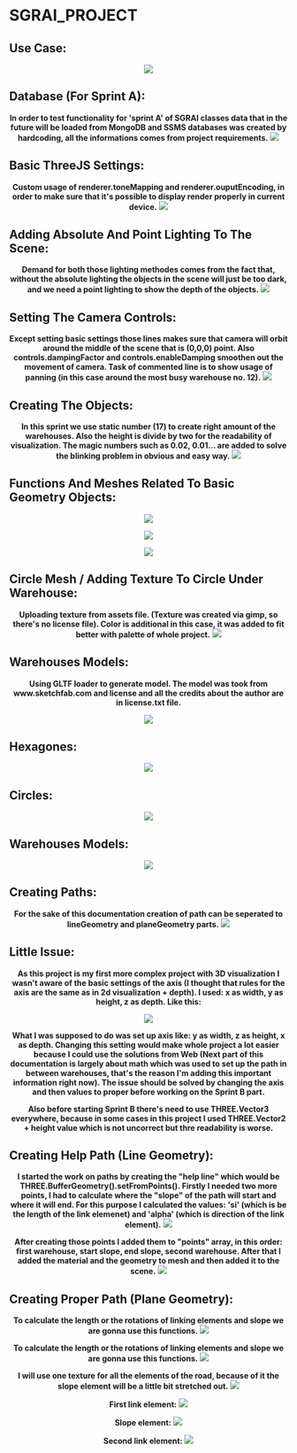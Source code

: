 # SGRAI_PROJECT

## Use Case:
<p align="center">
    <img src="https://user-images.githubusercontent.com/85360923/205863756-8f89c29a-7978-4280-ac82-5a867ce9692d.png" />
</p>

## Database (For Sprint A):
<p align="center">
    <b>In order to test functionality for 'sprint A' of SGRAI classes data that in the future will be loaded from MongoDB and SSMS databases was created by hardcoding, all the informations comes from project requirements.</b>
    <img src="https://user-images.githubusercontent.com/85360923/205871617-7250f031-b914-4de9-a290-e1aea2e2e13d.png" />
</p>

## Basic ThreeJS Settings:
<p align="center">
    <b>Custom usage of renderer.toneMapping and renderer.ouputEncoding, in order to make sure that it's possible to display render properly in current device.</b>
    <img src="https://user-images.githubusercontent.com/85360923/205873857-fb608e45-a39c-49db-8cc8-8baf44b4c521.png"/>
</p>

## Adding Absolute And Point Lighting To The Scene:
<p align="center">
    <b>Demand for both those lighting methodes comes from the fact that, without the absolute lighting the objects in the scene will just be too dark, and we need a point lighting to show the depth of the objects.</b>
    <img src="https://user-images.githubusercontent.com/85360923/205874769-838e8f18-b04c-41b8-816e-fb1ca5c35074.png"/>
</p>

## Setting The Camera Controls:
<p align="center">
    <b>Except setting basic settings those lines makes sure that camera will orbit around the middle of the scene that is (0,0,0) point. Also controls.dampingFactor and controls.enableDamping smoothen out the movement of camera. Task of commented line is to show usage of panning (in this case around the most busy warehouse no. 12).</b>
    <img src="https://user-images.githubusercontent.com/85360923/205875346-4d062db3-c59b-4cf0-9303-5877c35fde4a.png"/>
</p>

## Creating The Objects:
<p align="center">
    <b>In this sprint we use static number (17) to create right amount of the warehouses. Also the height is divide by two for the readability of visualization. The magic numbers such as 0.02, 0.01... are added to solve the blinking problem in obvious and easy way.</b>
    <img src="https://user-images.githubusercontent.com/85360923/205962749-628ca3ca-def4-4088-b606-5e3b2e04f7e9.png"/>
</p>

## Functions And Meshes Related To Basic Geometry Objects:
<p align="center">
    <img src="https://user-images.githubusercontent.com/85360923/205956570-40dfea57-2fa8-48b6-837f-a1125148de54.png"/>
</p>
<p align="center">
    <img src="https://user-images.githubusercontent.com/85360923/205957056-0990efb6-68e3-4891-b4c3-ed8142797a58.png"/>
</p>
<p align="center">
    <img src="https://user-images.githubusercontent.com/85360923/205957514-d9c1e6ac-4a77-406e-86c6-78b1fbae340b.png"/>
</p>

## Circle Mesh / Adding Texture To Circle Under Warehouse:
<p align="center">
    <b>Uploading texture from assets file. (Texture was created via gimp, so there's no license file). Color is additional in this case, it was added to fit better with palette of whole project.</b>
    <img src="https://user-images.githubusercontent.com/85360923/205959295-f9b6c1cc-9ad3-40f4-a31a-358abd6c68c1.png"/>
</p>

## Warehouses Models:
<p align="center">
    <b>Using GLTF loader to generate model. The model was took from www.sketchfab.com and license and all the credits about the author are in license.txt file.</b>
</p>

<p align="center">
    <img src="https://user-images.githubusercontent.com/85360923/205963605-d7ea8c2d-33d5-40ae-88b4-cea87cbe2b26.png"/>
</p>

## Hexagones:
<p align="center">
    <img src="https://user-images.githubusercontent.com/85360923/206792432-dfee8409-41ed-44a7-add5-fb1581b66db5.png"/>
</p>

## Circles:
<p align="center">
    <img src="https://user-images.githubusercontent.com/85360923/206792763-87d0bd84-c5b9-4ef2-9e68-3368c7a14dd6.png"/>
</p>

## Warehouses Models:
<p align="center">
    <img src="https://user-images.githubusercontent.com/85360923/206792981-cc03590e-bd73-48d1-b4e0-fa18c7f03e64.png"/>
</p>

## Creating Paths:
<p align="center">
    <b>For the sake of this documentation creation of path can be seperated to lineGeometry and planeGeometry parts.</b>
    <img src="https://user-images.githubusercontent.com/85360923/205967389-86d7da61-5753-4113-8f2a-a9a695a74e4e.png"/>
</p>

## Little Issue:
<p align="center">
    <b>As this project is my first more complex project with 3D visualization I wasn't aware of the basic settings of the axis (I thought that rules for the axis are the same as in 2d visualization + depth). I used: x as width, y as height, z as depth. Like this:</b>
</p>

<p align="center">
    <img src="https://user-images.githubusercontent.com/85360923/206737932-aec2c5c1-98e8-4d80-a1f9-a442fa57fb8b.png"/>
</p>

<p align="center">
    <b>What I was supposed to do was set up axis like: y as width, z as height, x as depth. Changing this setting would make whole project a lot easier because I could use the solutions from Web (Next part of this documentation is largely about math which was used to set up the path in between warehouses, that's the reason I'm adding this important information right now). The issue should be solved by changing the axis and then values to proper before working on the Sprint B part.</b>
</p>

<p align="center">
    <b>Also before starting Sprint B there's need to use THREE.Vector3 everywhere, because in some cases in this project I used THREE.Vector2 + height value which is not uncorrect but thre readability is worse.</b>
</p>

## Creating Help Path (Line Geometry):
<p align="center">
    <b>I started the work on paths by creating the "help line" which would be THREE.BufferGeometry().setFromPoints(). Firstly I needed two more points, I had to calculate where the "slope" of the path will start and where it will end. For this purpose I calculated the values: 'si' (which is be the length of the link elemenet) and 'alpha' (which is direction of the link element).</b>
    <img src="https://user-images.githubusercontent.com/85360923/206741188-e7e26c35-e70f-433e-a614-d20b47ead413.png"/>
</p>


<p align="center">
    <b>After creating those points I added them to "points" array, in this order: first warehouse, start slope, end slope, second warehouse. After that I added the material and the geometry to mesh and then added it to the scene.</b>
    <img src="https://user-images.githubusercontent.com/85360923/206745159-2107cc87-75a3-42ba-b4e7-3f4c0828d0c3.png"/>
</p>

## Creating Proper Path (Plane Geometry):
<p align="center">
    <b>To calculate the length or the rotations of linking elements and slope we are gonna use this functions.</b>
    <img src="https://user-images.githubusercontent.com/85360923/206789894-64cd978d-2b35-4a69-8572-1944f57304ad.png"/>
</p>

<p align="center">
    <b>To calculate the length or the rotations of linking elements and slope we are gonna use this functions.</b>
    <img src="https://user-images.githubusercontent.com/85360923/206790082-0434b604-fbe7-46c7-9ca8-b9d93d19145a.png"/>
</p>

<p align="center">
    <b>I will use one texture for all the elements of the road, because of it  the slope element will be a little bit stretched out.</b>
    <img src="https://user-images.githubusercontent.com/85360923/206790640-db481054-f7a9-40b9-b743-69c88c4b09d7.png"/>
</p>

<p align="center">
    <b>First link element:</b>
    <img src="https://user-images.githubusercontent.com/85360923/206791495-8eb78344-e8b8-4387-a41f-bb8868b31c34.png"/>
</p>

<p align="center">
    <b>Slope element:</b>
    <img src="https://user-images.githubusercontent.com/85360923/206791781-80b479d2-bf4e-4a46-a477-7db3e2d2a9d7.png"/>
</p>

<p align="center">
    <b>Second link element:</b>
    <img src="https://user-images.githubusercontent.com/85360923/206791945-ffbcc3e4-f67f-4ccb-aa4b-9b73ceff442f.png"/>
</p>

